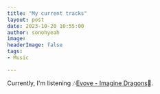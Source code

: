 ```yaml
---
title: "My current tracks"
layout: post
date: 2023-10-20 10:55:00
author: sonohyeah
image: 
headerImage: false
tags:
- Music

---
```


Currently, I'm listening 🎶[Evove - Imagine Dragons](https://open.spotify.com/track/31VOknKjFrEX47bZXzqcoF?si=453654041f0b4008)🎵.